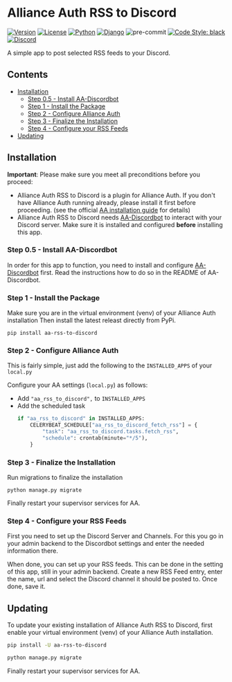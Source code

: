 # Alliance Auth RSS to Discord

[![Version](https://img.shields.io/pypi/v/aa-rss-to-discord?label=release)](https://pypi.org/project/aa-rss-to-discord/)
[![License](https://img.shields.io/github/license/ppfeufer/aa-rss-to-discord)](https://github.com/ppfeufer/aa-rss-to-discord/blob/master/LICENSE)
[![Python](https://img.shields.io/pypi/pyversions/aa-rss-to-discord)](https://pypi.org/project/aa-rss-to-discord/)
[![Django](https://img.shields.io/pypi/djversions/aa-rss-to-discord?label=django)](https://pypi.org/project/aa-rss-to-discord/)
![pre-commit](https://img.shields.io/badge/pre--commit-enabled-brightgreen?logo=pre-commit&logoColor=white)
[![Code Style: black](https://img.shields.io/badge/code%20style-black-000000.svg)](http://black.readthedocs.io/en/latest/)
[![Discord](https://img.shields.io/discord/790364535294132234?label=discord)](https://discord.gg/zmh52wnfvM)

A simple app to post selected RSS feeds to your Discord.


## Contents

- [Installation](#installation)
  - [Step 0.5 - Install AA-Discordbot](#step-05---install-aa-discordbot)
  - [Step 1 - Install the Package](#step-1---install-the-package)
  - [Step 2 - Configure Alliance Auth](#step-2---configure-alliance-auth)
  - [Step 3 - Finalize the Installation](#step-3---finalize-the-installation)
  - [Step 4 - Configure your RSS Feeds](#step-4---configure-your-rss-feeds)
- [Updating](#updating)


## Installation

**Important**: Please make sure you meet all preconditions before you proceed:

- Alliance Auth RSS to Discord is a plugin for Alliance Auth. If you don't have Alliance Auth running
  already, please install it first before proceeding. (see the official
  [AA installation guide](https://allianceauth.readthedocs.io/en/latest/installation/allianceauth.html) for details)
- Alliance Auth RSS to Discord needs [AA-Discordbot](https://github.com/pvyParts/allianceauth-discordbot)
  to interact with your Discord server. Make sure it is installed and configured
  **before** installing this app.


### Step 0.5 - Install AA-Discordbot

In order for this app to function, you need to install and configure
[AA-Discordbot](https://github.com/pvyParts/allianceauth-discordbot) first. Read the
instructions how to do so in the README of AA-Discordbot.


### Step 1 - Install the Package

Make sure you are in the virtual environment (venv) of your Alliance Auth
installation Then install the latest releast directly from PyPi.

```shell
pip install aa-rss-to-discord
```


### Step 2 - Configure Alliance Auth

This is fairly simple, just add the following to the `INSTALLED_APPS` of your `local.py`

Configure your AA settings (`local.py`) as follows:

- Add `"aa_rss_to_discord",` to `INSTALLED_APPS`
- Add the scheduled task
  ```python
  if "aa_rss_to_discord" in INSTALLED_APPS:
      CELERYBEAT_SCHEDULE["aa_rss_to_discord_fetch_rss"] = {
          "task": "aa_rss_to_discord.tasks.fetch_rss",
          "schedule": crontab(minute="*/5"),
      }
  ```


### Step 3 - Finalize the Installation

Run migrations to finalize the installation

```shell
python manage.py migrate
```

Finally restart your supervisor services for AA.


### Step 4 - Configure your RSS Feeds

First you need to set up the Discord Server and Channels. For this you go in your
admin backend to the Discordbot settings and enter the needed information there.

When done, you can set up your RSS feeds. This can be done in the setting of this
app, still in your admin backend. Create a new RSS Feed entry, enter the name, url
and select the Discord channel it should be posted to. Once done, save it.


## Updating

To update your existing installation of Alliance Auth RSS to Discord, first enable your
virtual environment (venv) of your Alliance Auth installation.

```bash
pip install -U aa-rss-to-discord

python manage.py migrate
```

Finally restart your supervisor services for AA.
